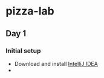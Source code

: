 # pizza-lab

## Day 1
### Initial setup
- Download and install [IntelliJ IDEA](https://www.jetbrains.com/idea/download/#section=windows)
- 